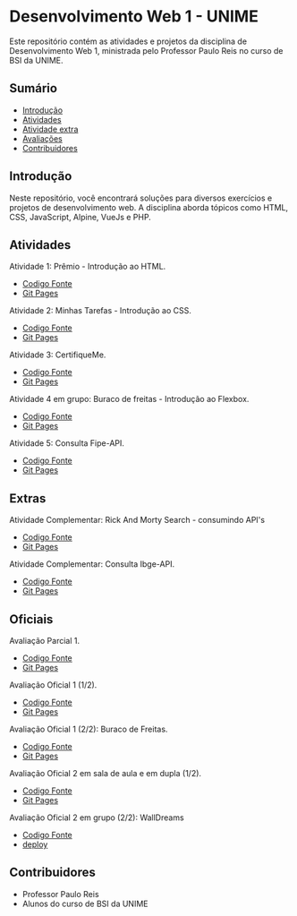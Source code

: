 # Desenvolvimento Web 1 - UNIME

Este repositório contém as atividades e projetos da disciplina de Desenvolvimento Web 1, ministrada pelo Professor Paulo Reis no curso de BSI da UNIME.

## Sumário

- [Introdução](#introdução)
- [Atividades](#atividades)
- [Atividade extra](#Extras)
- [Avaliações](#Oficiais)
- [Contribuidores](#contribuidores)

  
## Introdução
Neste repositório, você encontrará soluções para diversos exercícios e projetos de desenvolvimento web.
A disciplina aborda tópicos como HTML, CSS, JavaScript, Alpine, VueJs e PHP.

## Atividades

Atividade 1: Prêmio - Introdução ao HTML.
- [Codigo Fonte](https://github.com/MichelNsouza/Web1Unime/tree/main/Atividade1) 
- [Git Pages](https://michelnsouza.github.io/Desenvolvimento_Web_1_Unime/Atividade1/index.html)

Atividade 2: Minhas Tarefas - Introdução ao CSS.
- [Codigo Fonte](https://github.com/MichelNsouza/Web1Unime/blob/main/Atividade2) 
- [Git Pages](https://michelnsouza.github.io/Desenvolvimento_Web_1_Unime/Atividade2/index.html)

Atividade 3: CertifiqueMe.
- [Codigo Fonte](https://github.com/MichelNsouza/Desenvolvimento_Web_1_Unime/blob/main/AtividadeSaladeAula/index.html)
- [Git Pages](https://michelnsouza.github.io/Desenvolvimento_Web_1_Unime/AtividadeSaladeAula/index.html)

Atividade 4 em grupo: Buraco de freitas - Introdução ao Flexbox.
- [Codigo Fonte](https://github.com/MichelNsouza/BuracoDeFreitas_Parcial1Web1Unime)
- [Git Pages](https://michelnsouza.github.io/BuracoDeFreitas_Parcial1Web1Unime/)

Atividade 5: Consulta Fipe-API.
- [Codigo Fonte](https://github.com/MichelNsouza/Consulta_API_TabelaFipe)
- [Git Pages](https://michelnsouza.github.io/Consulta_API_TabelaFipe/)

## Extras
Atividade Complementar:  Rick And Morty Search - consumindo API's
- [Codigo Fonte](https://github.com/MichelNsouza/RickAndMortySearch)
- [Git Pages](https://michelnsouza.github.io/RickAndMortySearch/)

Atividade Complementar: Consulta Ibge-API.
- [Codigo Fonte](https://github.com/MichelNsouza/Consulta_API_Ibge)
- [Git Pages](https://michelnsouza.github.io/Consulta_API_Ibge/)

## Oficiais
Avaliação Parcial 1.
- [Codigo Fonte](https://github.com/MichelNsouza/Desenvolvimento_Web_1_Unime/tree/main/ParcialWeb1)
- [Git Pages](https://michelnsouza.github.io/Desenvolvimento_Web_1_Unime/ParcialWeb1/index.html)

Avaliação Oficial 1 (1/2).
- [Codigo Fonte](https://github.com/MichelNsouza/Desenvolvimento_Web_1_Unime/tree/main/oficial1Web1)
- [Git Pages](https://michelnsouza.github.io/Desenvolvimento_Web_1_Unime/oficial1Web1/index.html)
  
Avaliação Oficial 1 (2/2): Buraco de Freitas.
- [Codigo Fonte](https://github.com/MichelNsouza/BuracoDeFreitas_Parcial1Web1Unime)
- [Git Pages](https://michelnsouza.github.io/BuracoDeFreitas_Parcial1Web1Unime/)

Avaliação Oficial 2 em sala de aula e em dupla (1/2).
- [Codigo Fonte](https://github.com/MichelNsouza/Desenvolvimento_Web_1_Unime/tree/main/oficial2web1)
- [Git Pages](https://michelnsouza.github.io/Desenvolvimento_Web_1_Unime/oficial2web1/index.html)

Avaliação Oficial 2 em grupo (2/2):  WallDreams
- [Codigo Fonte](https://github.com/MichelNsouza/walldreams)
- [deploy](http://ec2-18-229-159-118.sa-east-1.compute.amazonaws.com/)

## Contribuidores
- Professor Paulo Reis
- Alunos do curso de BSI da UNIME
